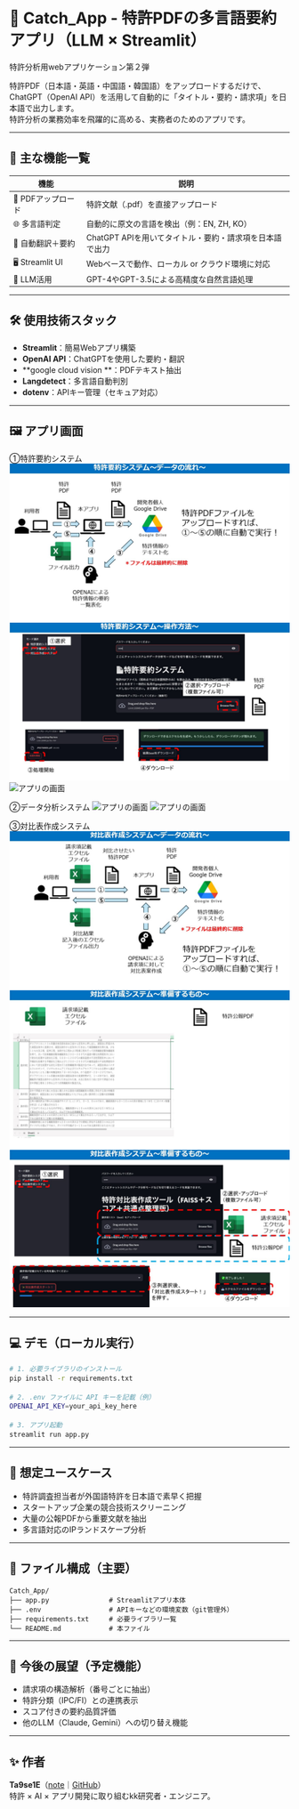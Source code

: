 # 🎯 Catch_App - 特許PDFの多言語要約アプリ（LLM × Streamlit）
特許分析用webアプリケーション第２弾

特許PDF（日本語・英語・中国語・韓国語）をアップロードするだけで、ChatGPT（OpenAI API）を活用して自動的に「タイトル・要約・請求項」を日本語で出力します。  
特許分析の業務効率を飛躍的に高める、実務者のためのアプリです。

---

## 🔧 主な機能一覧

| 機能 | 説明 |
|------|------|
| 📄 PDFアップロード | 特許文献（.pdf）を直接アップロード |
| 🌐 多言語判定 | 自動的に原文の言語を検出（例：EN, ZH, KO） |
| 🔁 自動翻訳＋要約 | ChatGPT APIを用いてタイトル・要約・請求項を日本語で出力 |
| 🖥️ Streamlit UI | Webベースで動作、ローカル or クラウド環境に対応 |
| 🧠 LLM活用 | GPT-4やGPT-3.5による高精度な自然言語処理 |

---

## 🛠️ 使用技術スタック

- **Streamlit**：簡易Webアプリ構築
- **OpenAI API**：ChatGPTを使用した要約・翻訳
- **google cloud vision **：PDFテキスト抽出
- **Langdetect**：多言語自動判別
- **dotenv**：APIキー管理（セキュア対応）

---

## 🖼️ アプリ画面

①特許要約システム
![アプリの画面](fig/特許要約システム1.jpg)
![アプリの画面](fig/特許要約システム2.jpg)
![アプリの画面](fig/データ分析システム2.jpg)
　　　　　　　　

②データ分析システム
![アプリの画面](fig/データ分析システム1.jpg)
![アプリの画面](fig/データ分析システム3.jpg)

③対比表作成システム
![アプリの画面](fig/対比表作成システム1.jpg)
![アプリの画面](fig/対比表作成システム2.jpg)
![アプリの画面](fig/対比表作成システム3.jpg)


---

## 💻 デモ（ローカル実行）

```bash
# 1. 必要ライブラリのインストール
pip install -r requirements.txt

# 2. .env ファイルに API キーを記載（例）
OPENAI_API_KEY=your_api_key_here

# 3. アプリ起動
streamlit run app.py
```

---

## 🧪 想定ユースケース

- 特許調査担当者が外国語特許を日本語で素早く把握
- スタートアップ企業の競合技術スクリーニング
- 大量の公報PDFから重要文献を抽出
- 多言語対応のIPランドスケープ分析

---

## 📁 ファイル構成（主要）

```
Catch_App/
├── app.py               # Streamlitアプリ本体
├── .env                 # APIキーなどの環境変数（git管理外）
├── requirements.txt     # 必要ライブラリ一覧
└── README.md            # 本ファイル
```

---

## 📌 今後の展望（予定機能）

- 請求項の構造解析（番号ごとに抽出）
- 特許分類（IPC/FI）との連携表示
- スコア付きの要約品質評価
- 他のLLM（Claude, Gemini）への切り替え機能

---

## ✨ 作者

**Ta9se1E**（[note](https://note.com/ta9se1)｜[GitHub](https://github.com/ta9se1E)）  
特許 × AI × アプリ開発に取り組むkk研究者・エンジニア。  
